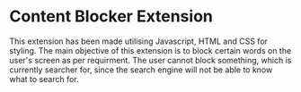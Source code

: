 # Content Blocker Extension

This extension has been made utilising Javascript, HTML and CSS for styling. The main objective of this extension
is to block certain words on the user's screen as per requirment. The user cannot block something, which is currently
searcher for, since the search engine will not be able to know what to search for.

